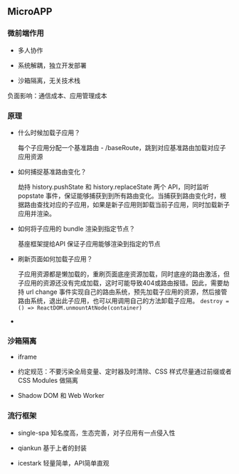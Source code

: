 ## MicroAPP

### 微前端作用

* 多人协作

* 系统解耦，独立开发部署

* 沙箱隔离，无关技术栈

负面影响：通信成本、应用管理成本

### 原理

* 什么时候加载子应用？

  每个子应用分配一个基准路由 - /baseRoute，跳到对应基准路由加载对应子应用资源

* 如何捕捉基准路由变化？

  劫持 history.pushState 和 history.replaceState 两个 API，同时监听 popstate 事件，保证能够捕获到到所有路由变化。当捕获到路由变化时，根据路由查找对应的子应用，如果是新子应用则卸载当前子应用，同时加载新子应用并渲染。

* 如何将子应用的 bundle 渲染到指定节点？

  基座框架提给API 保证子应用能够渲染到指定的节点

* 刷新页面如何加载子应用？

  子应用资源都是懒加载的，重刷页面底座资源加载，同时底座的路由激活，但子应用的资源还没有完成加载，这时可能导致404或路由报错。因此，需要劫持 url change 事件实现自己的路由系统，预先加载子应用的资源，然后接管路由系统，退出此子应用，也可以用调用自己的方法卸载子应用。
  `destroy = () => ReactDOM.unmountAtNode(container)`

* 

### 沙箱隔离

* iframe

* 约定规范：不要污染全局变量、定时器及时清除、CSS 样式尽量通过前缀或者 CSS Modules 做隔离

* Shadow DOM 和 Web Worker


### 流行框架

* single-spa 知名度高，生态完善，对子应用有一点侵入性

* qiankun 基于上者的封装

* icestark 轻量简单，API简单直观